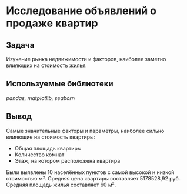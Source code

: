 # Исследование объявлений о продаже квартир

## Задача
Изучение рынка недвижимости и факторов, наиболее заметно влияющих на стоимость жилья.

## Используемые библиотеки
_pandas, matplotlib, seaborn_

## Вывод
Cамые значительные факторы и параметры, наиболее сильно влияющие на стоимость квартиры:
- Общая площадь квартиры
- Количество комнат
- Этаж, на котором расположена квартира

Были выявлены 10 населённых пунктов с самой высокой и низкой стоимостью м². Средняя цена квартиры составляет 5178528,92 руб.. Средняя площадь жилья составляет 60 м².
